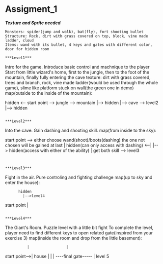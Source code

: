 # Assigment_1


***Texture and Sprite needed***
```
Monsters: spider(jump and walk), bat(fly), fort shooting bullet
Structure: Rock, dirt with grass covered on top, block, vine made ladder, cloud
Items: wand with its bullet, 4 keys and gates with different color, door for hidden room

***Level1***
```
Intro for the game. Introduce basic control and machnique to the player
Start from little wizard's home, first to the jungle, then to the foot of the mountain, finally fully entering the cave
texture: dirt with grass covered, trees and branch, rock, vine made ladder(would be used through the whole game), slime like platform stuck on wall(the green one in demo)
map(outside to the inside of the mountain):

hidden <-- start point --> jungle --> mountain  |--> hidden
                                                |--> cave --> level2
                                                      |--> hidden
```

***Level2***
```
Into the cave. Gain dashing and shooting skill.
map(from inside to the sky):

start point --> either choose wand(shoot)/boots(dashing)
                the one not chosen will be gained at last
                                         |
 hidden(can only access with dashing) <--|
                                         |--> hidden(access with either of the ability)
                                         |
                                         get both skill --> level3
```


***Level3***
```
Fight in the air. Pure controling and fighting challenge
map(up to sky and enter the house):

          hidden
            |-->level4
start point |
```

***Level4***
```
The Giant's Room. Puzzle level with a little bit fight
To complete the level, player need to find different keys to open related gate(inspired from your exercise 3)
map(inside the room and drop from the little basement):

              |                 |
start point-->|      house      |
              |                 |
              ----final gate-----
                      |
                    level 5
```

     
